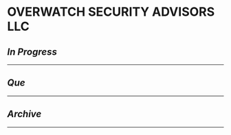 # OVERWATCH SECURITY ADVISORS LLC

## *In Progress*

--------------------

## *Que*

-----------------------------------
## *Archive*

-----------------------------------

